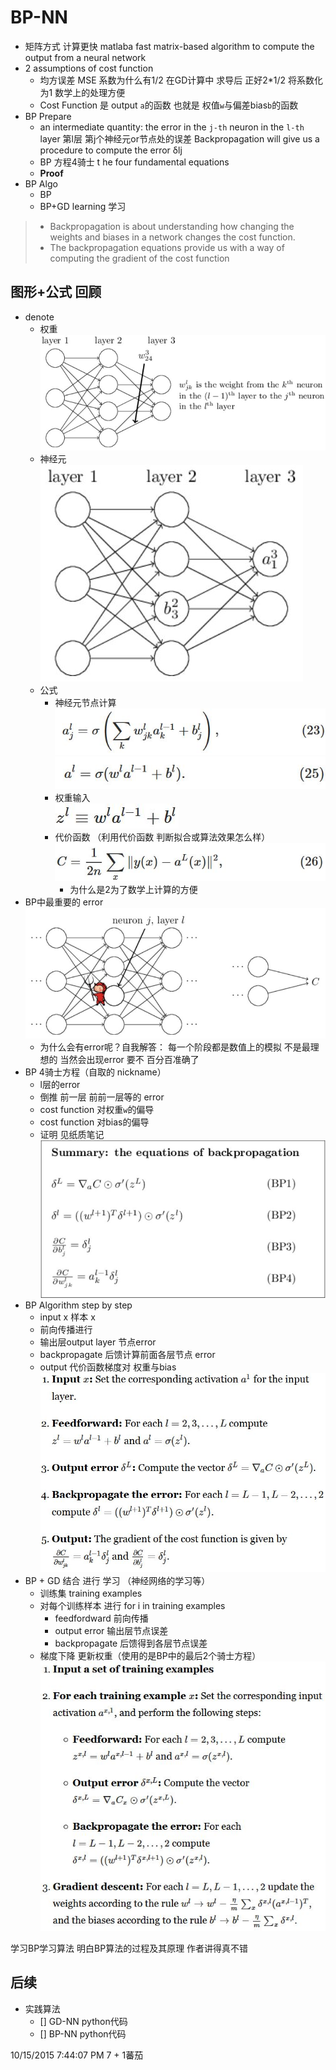 # BP-NN #

- 矩阵方式 计算更快 matlaba fast matrix-based algorithm to compute the output from a neural network
- 2 assumptions of cost function
	+  均方误差 MSE 系数为什么有1/2 在GD计算中 求导后 正好2*1/2 将系数化为1 数学上的处理方便
	+  Cost Function 是 output `a`的函数 也就是 权值`w`与偏差bias`b`的函数
- BP Prepare
	+ an intermediate quantity: the error in the `j-th` neuron in the `l-th` layer 第l层 第j个神经元or节点处的误差 Backpropagation will give us a procedure to compute the error δlj
	+ BP 方程4骑士 t he four fundamental equations
	+ **Proof**
- BP Algo
	- BP
	- BP+GD learning 学习

> - Backpropagation is about understanding how changing the weights and biases in a network changes the cost function.
> - The backpropagation equations provide us with a way of computing the gradient of the cost function

## 图形+公式 回顾 ##

- denote
	+ 权重  
![weight](https://raw.githubusercontent.com/JeremiahZhang/MachineLearningJourney/master/_images/BP-NN/01-denote.JPG)
	+ 神经元  
![neurons](https://raw.githubusercontent.com/JeremiahZhang/MachineLearningJourney/master/_images/BP-NN/02-Neurons-denote.JPG)
	+ 公式   
		+ 神经元节点计算
![节点计算公式](https://raw.githubusercontent.com/JeremiahZhang/MachineLearningJourney/master/_images/BP-NN/03-formula-23.JPG)    
![matrix](https://raw.githubusercontent.com/JeremiahZhang/MachineLearningJourney/master/_images/BP-NN/04-formula-25.JPG)    
		+ 权重输入  
![权重输入](https://raw.githubusercontent.com/JeremiahZhang/MachineLearningJourney/master/_images/BP-NN/05-zl-the-weighted-input.JPG)  
		+ 代价函数 （利用代价函数 判断拟合或算法效果怎么样）  
![代价函数](https://raw.githubusercontent.com/JeremiahZhang/MachineLearningJourney/master/_images/BP-NN/06-formula-26.JPG)
			* 为什么是2为了数学上计算的方便
- BP中最重要的 error     
![errormetaphor](https://raw.githubusercontent.com/JeremiahZhang/MachineLearningJourney/master/_images/BP-NN/07-error-metaphor.JPG)
	+ 为什么会有error呢？自我解答： 每一个阶段都是数值上的模拟 不是最理想的 当然会出现error 要不 百分百准确了
- BP 4骑士方程（自取的 nickname）
	+ l层的error
	+ 倒推 前一层 前前一层等的 error
	+ cost function 对权重`w`的偏导
	+ cost function 对bias的偏导
	+ 证明 见纸质笔记  
![重要的4骑士方程](https://raw.githubusercontent.com/JeremiahZhang/MachineLearningJourney/master/_images/BP-NN/08-Eq-4-Knight-to-UnderstandBP.JPG)
- BP Algorithm step by step
	- input x 样本 x
	- 前向传播进行
	- 输出层output layer 节点error
	- backpropagate 后馈计算前面各层节点 error
	- output 代价函数梯度对 权重与bias
![BPALGO](https://raw.githubusercontent.com/JeremiahZhang/MachineLearningJourney/master/_images/BP-NN/09-BP-Algo.JPG)
- BP + GD 结合 进行 学习 （神经网络的学习等）
	- 训练集 training examples
	- 对每个训练样本 进行 for i in training examples
		- feedfordward 前向传播
		- output error 输出层节点误差
		- backpropagate 后馈得到各层节点误差
	- 梯度下降 更新权重（使用的是BP中的最后2个骑士方程）
![BP-GDlearning](https://raw.githubusercontent.com/JeremiahZhang/MachineLearningJourney/master/_images/BP-NN/10-BP-GD-Learning.JPG)

学习BP学习算法 明白BP算法的过程及其原理 作者讲得真不错

## 后续 ##

- 实践算法
	- [] GD-NN python代码
	- [] BP-NN python代码  

10/15/2015 7:44:07 PM 7 + 1蕃茄